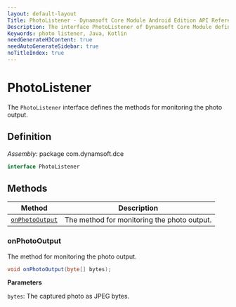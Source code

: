 ```yaml
---
layout: default-layout
Title: PhotoListener - Dynamsoft Core Module Android Edition API Reference
Description: The interface PhotoListener of Dynamsoft Core Module defines the methods for monitoring the photo output.
Keywords: photo listener, Java, Kotlin
needGenerateH3Content: true
needAutoGenerateSidebar: true
noTitleIndex: true
---
```


# PhotoListener

The `PhotoListener` interface defines the methods for monitoring the photo output.

## Definition

*Assembly:* package com.dynamsoft.dce

```java
interface PhotoListener
```

## Methods

| Method | Description |
|------- |-------------|
| [`onPhotoOutput`](#onphotooutput) | The method for monitoring the photo output. |

### onPhotoOutput

The method for monitoring the photo output.

```java
void onPhotoOutput(byte[] bytes);
```

**Parameters**

`bytes`: The captured photo as JPEG bytes.
